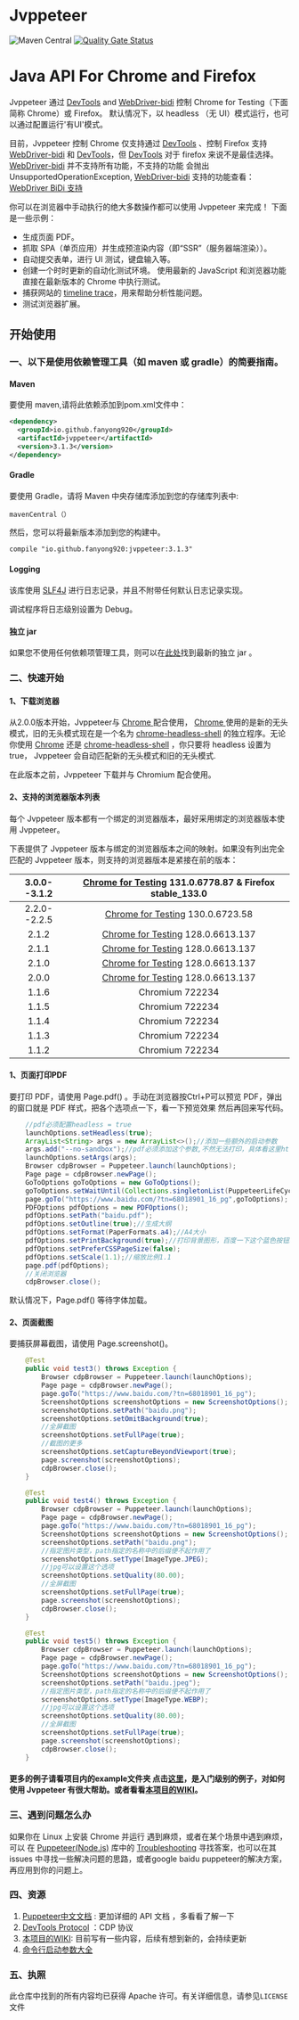 # Jvppeteer
<p style="text-align:left">
 <a><img alt="Maven Central" src="https://img.shields.io/maven-central/v/io.github.fanyong920/jvppeteer"></a>
    <a href="https://sonarcloud.io/dashboard?id=fanyong920_jvppeteer"><img alt="Quality Gate Status" src="https://sonarcloud.io/api/project_badges/measure?project=fanyong920_jvppeteer&metric=alert_status" style="max-width:100%;"></a>
</p>

# Java API For Chrome and Firefox

Jvppeteer 通过 [DevTools](https://chromedevtools.github.io/devtools-protocol/)  and [WebDriver-bidi](https://pptr.nodejs.cn/webdriver-bidi) 控制 Chrome for Testing（下面简称 Chrome）或 Firefox。 默认情况下，以  headless （无 UI）模式运行，也可以通过配置运行'有UI'模式。

目前，Jvppeteer 控制 Chrome 仅支持通过 [DevTools](https://chromedevtools.github.io/devtools-protocol/) 、控制 Firefox 支持 [WebDriver-bidi](https://pptr.nodejs.cn/webdriver-bidi)  和 [DevTools](https://chromedevtools.github.io/devtools-protocol/)，但 [DevTools](https://chromedevtools.github.io/devtools-protocol/) 对于 firefox 来说不是最佳选择。[WebDriver-bidi](https://pptr.nodejs.cn/webdriver-bidi) 并不支持所有功能，不支持的功能 会抛出 UnsupportedOperationException,  [WebDriver-bidi](https://pptr.nodejs.cn/webdriver-bidi) 支持的功能查看： [WebDriver BiDi 支持](https://pptr.nodejs.cn/webdriver-bidi)


你可以在浏览器中手动执行的绝大多数操作都可以使用 Jvppeteer 来完成！ 下面是一些示例：

- 生成页面 PDF。
- 抓取 SPA（单页应用）并生成预渲染内容（即“SSR”（服务器端渲染））。
- 自动提交表单，进行 UI 测试，键盘输入等。
- 创建一个时时更新的自动化测试环境。 使用最新的 JavaScript 和浏览器功能直接在最新版本的 Chrome 中执行测试。
- 捕获网站的 [timeline trace](https://developers.google.com/web/tools/chrome-devtools/evaluate-performance/reference)，用来帮助分析性能问题。
- 测试浏览器扩展。

## 开始使用

### 一、以下是使用依赖管理工具（如 maven 或 gradle）的简要指南。

#### Maven
要使用 maven,请将此依赖添加到pom.xml文件中：

```xml
<dependency>
  <groupId>io.github.fanyong920</groupId>
  <artifactId>jvppeteer</artifactId>
  <version>3.1.3</version>
</dependency>
```

#### Gradle

要使用 Gradle，请将 Maven 中央存储库添加到您的存储库列表中:

```
mavenCentral（）
```

然后，您可以将最新版本添加到您的构建中。

```xml
compile "io.github.fanyong920:jvppeteer:3.1.3"
```

#### Logging

该库使用 [SLF4J](https://www.slf4j.org/) 进行日志记录，并且不附带任何默认日志记录实现。

调试程序将日志级别设置为 Debug。

#### 独立 jar

如果您不使用任何依赖项管理工具，则可以在[此处](https://github.com/fanyong920/jvppeteer/releases/latest)找到最新的独立 jar 。

### 二、快速开始

#### 1、下载浏览器

从2.0.0版本开始，Jvppeteer与 [Chrome ](https://googlechromelabs.github.io/chrome-for-testing/#stable) 配合使用， [Chrome ](https://googlechromelabs.github.io/chrome-for-testing/#stable) 使用的是新的无头模式，旧的无头模式现在是一个名为 [chrome-headless-shell](https://developer.chrome.com/blog/chrome-headless-shell) 的独立程序。无论你使用 [Chrome](https://googlechromelabs.github.io/chrome-for-testing/#stable) 还是 [chrome-headless-shell](https://developer.chrome.com/blog/chrome-headless-shell) ，你只要将 headless 设置为 true， Jvppeteer 会自动匹配新的无头模式和旧的无头模式.

在此版本之前，Jvppeteer 下载并与 Chromium 配合使用。

#### 2、支持的浏览器版本列表

每个 Jvppeteer 版本都有一个绑定的浏览器版本，最好采用绑定的浏览器版本使用 Jvppeteer。

下表提供了 Jvppeteer 版本与绑定的浏览器版本之间的映射。如果没有列出完全匹配的 Jvppeteer 版本，则支持的浏览器版本是紧接在前的版本：

| 3.0.0--3.1.2 | [Chrome for Testing](https://googlechromelabs.github.io/chrome-for-testing/#stable) 131.0.6778.87  & Firefox stable_133.0 |
|:------------:| :----------------------------------------------------------: |
| 2.2.0--2.2.5 | [Chrome for Testing](https://googlechromelabs.github.io/chrome-for-testing/#stable) 130.0.6723.58 |
|    2.1.2     | [Chrome for Testing](https://googlechromelabs.github.io/chrome-for-testing/#stable) 128.0.6613.137 |
|    2.1.1     | [Chrome for Testing](https://googlechromelabs.github.io/chrome-for-testing/#stable) 128.0.6613.137 |
|    2.1.0     | [Chrome for Testing](https://googlechromelabs.github.io/chrome-for-testing/#stable) 128.0.6613.137 |
|    2.0.0     | [Chrome for Testing](https://googlechromelabs.github.io/chrome-for-testing/#stable) 128.0.6613.137 |
|    1.1.6     |                       Chromium 722234                        |
|    1.1.5     |                       Chromium 722234                        |
|    1.1.4     |                       Chromium 722234                        |
|    1.1.3     |                       Chromium 722234                        |
|    1.1.2     |                       Chromium 722234                        |

#### 1、页面打印PDF

要打印 PDF，请使用 Page.pdf() 。手动在浏览器按Ctrl+P可以预览 PDF，弹出的窗口就是 PDF 样式，把各个选项点一下，看一下预览效果 然后再回来写代码。

```java
    //pdf必须配置headless = true
    launchOptions.setHeadless(true);
    ArrayList<String> args = new ArrayList<>();//添加一些额外的启动参数
    args.add("--no-sandbox");//pdf必须添加这个参数,不然无法打印，具体看这里https://github.com/puppeteer/puppeteer/issues/12470
    launchOptions.setArgs(args);
    Browser cdpBrowser = Puppeteer.launch(launchOptions);
    Page page = cdpBrowser.newPage();
    GoToOptions goToOptions = new GoToOptions();
    goToOptions.setWaitUntil(Collections.singletonList(PuppeteerLifeCycle.NETWORKIDLE));
    page.goTo("https://www.baidu.com/?tn=68018901_16_pg",goToOptions);
    PDFOptions pdfOptions = new PDFOptions();
    pdfOptions.setPath("baidu.pdf");
    pdfOptions.setOutline(true);//生成大纲
    pdfOptions.setFormat(PaperFormats.a4);//A4大小
    pdfOptions.setPrintBackground(true);//打印背景图形，百度一下这个蓝色按钮就显示出来了
    pdfOptions.setPreferCSSPageSize(false);
    pdfOptions.setScale(1.1);//缩放比例1.1
    page.pdf(pdfOptions);
    //关闭浏览器
    cdpBrowser.close();
```

默认情况下，Page.pdf() 等待字体加载。

#### 2、页面截图

要捕获屏幕截图，请使用 Page.screenshot()。

```java
	@Test
    public void test3() throws Exception {
        Browser cdpBrowser = Puppeteer.launch(launchOptions);
        Page page = cdpBrowser.newPage();
        page.goTo("https://www.baidu.com/?tn=68018901_16_pg");
        ScreenshotOptions screenshotOptions = new ScreenshotOptions();
        screenshotOptions.setPath("baidu.png");
        screenshotOptions.setOmitBackground(true);
        //全屏截图
        screenshotOptions.setFullPage(true);
        //截图的更多
        screenshotOptions.setCaptureBeyondViewport(true);
        page.screenshot(screenshotOptions);
        cdpBrowser.close();
    }

    @Test
    public void test4() throws Exception {
        Browser cdpBrowser = Puppeteer.launch(launchOptions);
        Page page = cdpBrowser.newPage();
        page.goTo("https://www.baidu.com/?tn=68018901_16_pg");
        ScreenshotOptions screenshotOptions = new ScreenshotOptions();
        screenshotOptions.setPath("baidu.png");
        //指定图片类型，path指定的名称中的后缀便不起作用了
        screenshotOptions.setType(ImageType.JPEG);
        //jpg可以设置这个选项
        screenshotOptions.setQuality(80.00);
        //全屏截图
        screenshotOptions.setFullPage(true);
        page.screenshot(screenshotOptions);
        cdpBrowser.close();
    }

    @Test
    public void test5() throws Exception {
        Browser cdpBrowser = Puppeteer.launch(launchOptions);
        Page page = cdpBrowser.newPage();
        page.goTo("https://www.baidu.com/?tn=68018901_16_pg");
        ScreenshotOptions screenshotOptions = new ScreenshotOptions();
        screenshotOptions.setPath("baidu.jpeg");
        //指定图片类型，path指定的名称中的后缀便不起作用了
        screenshotOptions.setType(ImageType.WEBP);
        //jpg可以设置这个选项
        screenshotOptions.setQuality(80.00);
        //全屏截图
        screenshotOptions.setFullPage(true);
        page.screenshot(screenshotOptions);
        cdpBrowser.close();
    }
```



#### **更多的例子请看项目内的example文件夹** 点击[这里](https://github.com/fanyong920/jvppeteer/tree/master/example/src/main/java/com/ruiyun/example)，是入门级别的例子，对如何使用 Jvppeteer 有很大帮助。或者看看[本项目的WIKI](https://github.com/fanyong920/jvppeteer/wiki)。

### 三、遇到问题怎么办

如果你在 Linux 上安装 Chrome 并运行 遇到麻烦，或者在某个场景中遇到麻烦，可以 在 [Puppeteer(Node.js)](https://github.com/puppeteer/puppeteer) 库中的 [Troubleshooting](https://pptr.dev/troubleshooting) 寻找答案，也可以在其 issues 中寻找一些解决问题的思路，或者google baidu puppeteer的解决方案，再应用到你的问题上。

### 四、资源

1. [Puppeteer中文文档](https://pptr.nodejs.cn/) : 更加详细的 API 文档 ，多看看了解一下
2. [DevTools Protocol](https://chromedevtools.github.io/devtools-protocol/) ：CDP 协议
3. [本项目的WIKI](https://github.com/fanyong920/jvppeteer/wiki): 目前写有一些内容，后续有想到新的，会持续更新
4. [命令行启动参数大全](https://github.com/GoogleChrome/chrome-launcher/blob/d6be1f3250ef7ff7648ae58c4e92e48509bdbe7c/src/flags.ts#L67)

### 五、执照

此仓库中找到的所有内容均已获得 Apache 许可。有关详细信息，请参见`LICENSE`文件

